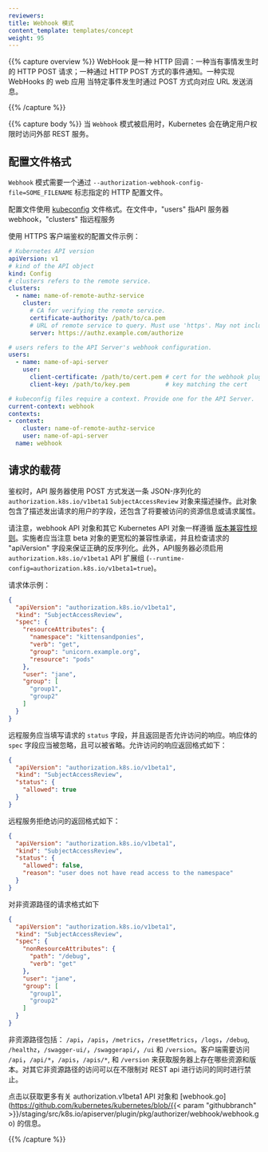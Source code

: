 ```yaml
---
reviewers:
title: Webhook 模式
content_template: templates/concept
weight: 95
---
```

<!-- 
---
reviewers:
- erictune
- lavalamp
- deads2k
- liggitt
title: Webhook Mode
content_template: templates/concept
weight: 95
--- 
-->

{{% capture overview %}}
WebHook 是一种 HTTP 回调：一种当有事情发生时的 HTTP POST 请求；一种通过 HTTP POST 方式的事件通知。一种实现 WebHooks 的 web 应用 当特定事件发生时通过 POST 方式向对应 URL 发送消息。
<!-- 
A WebHook is an HTTP callback: an HTTP POST that occurs when something happens; a simple event-notification via HTTP POST. A web application implementing WebHooks will POST a message to a URL when certain things happen. 
-->
{{% /capture %}}

{{% capture body %}}
当 `Webhook` 模式被启用时，Kubernetes 会在确定用户权限时访问外部 REST 服务。
<!-- 
When specified, mode `Webhook` causes Kubernetes to query an outside REST
service when determining user privileges. 
-->

## 配置文件格式
<!-- 
## Configuration File Format 
-->

`Webhook` 模式需要一个通过 `--authorization-webhook-config-file=SOME_FILENAME` 标志指定的 HTTP 配置文件。
<!-- Mode `Webhook` requires a file for HTTP configuration, specify by the
`--authorization-webhook-config-file=SOME_FILENAME` flag. -->

配置文件使用 [kubeconfig](/docs/tasks/access-application-cluster/configure-access-multiple-clusters/) 文件格式。在文件中，"users" 指API 服务器 webhook，"clusters" 指远程服务
<!-- 
The configuration file uses the [kubeconfig](/docs/tasks/access-application-cluster/configure-access-multiple-clusters/)
file format. Within the file "users" refers to the API Server webhook and
"clusters" refers to the remote service. 
-->

使用 HTTPS 客户端鉴权的配置文件示例：
<!-- 
A configuration example which uses HTTPS client auth: 
-->

```yaml
# Kubernetes API version
apiVersion: v1
# kind of the API object
kind: Config
# clusters refers to the remote service.
clusters:
  - name: name-of-remote-authz-service
    cluster:
      # CA for verifying the remote service.
      certificate-authority: /path/to/ca.pem
      # URL of remote service to query. Must use 'https'. May not include parameters.
      server: https://authz.example.com/authorize

# users refers to the API Server's webhook configuration.
users:
  - name: name-of-api-server
    user:
      client-certificate: /path/to/cert.pem # cert for the webhook plugin to use
      client-key: /path/to/key.pem          # key matching the cert

# kubeconfig files require a context. Provide one for the API Server.
current-context: webhook
contexts:
- context:
    cluster: name-of-remote-authz-service
    user: name-of-api-server
  name: webhook
```

## 请求的载荷
<!-- 
## Request Payloads 
-->

鉴权时，API 服务器使用 POST 方式发送一条 JSON-序列化的 `authorization.k8s.io/v1beta1` `SubjectAccessReview` 对象来描述操作。此对象包含了描述发出请求的用户的字段，还包含了将要被访问的资源信息或请求属性。
<!-- 
When faced with an authorization decision, the API Server POSTs a JSON-
serialized `authorization.k8s.io/v1beta1` `SubjectAccessReview` object describing the
action. This object contains fields describing the user attempting to make the
request, and either details about the resource being accessed or requests
attributes. 
-->

请注意，webhook API 对象和其它 Kubernetes API 对象一样遵循 [版本兼容性规则](/docs/concepts/overview/kubernetes-api/)。实施者应当注意 beta 对象的更宽松的兼容性承诺，并且检查请求的 "apiVersion" 字段来保证正确的反序列化。此外，API服务器必须启用 `authorization.k8s.io/v1beta1` API 扩展组 (`--runtime-config=authorization.k8s.io/v1beta1=true`)。
<!-- 
Note that webhook API objects are subject to the same [versioning compatibility rules](/docs/concepts/overview/kubernetes-api/)
as other Kubernetes API objects. Implementers should be aware of looser
compatibility promises for beta objects and check the "apiVersion" field of the
request to ensure correct deserialization. Additionally, the API Server must
enable the `authorization.k8s.io/v1beta1` API extensions group (`--runtime-config=authorization.k8s.io/v1beta1=true`). 
-->

请求体示例：
<!-- 
An example request body: 
-->

```json
{
  "apiVersion": "authorization.k8s.io/v1beta1",
  "kind": "SubjectAccessReview",
  "spec": {
    "resourceAttributes": {
      "namespace": "kittensandponies",
      "verb": "get",
      "group": "unicorn.example.org",
      "resource": "pods"
    },
    "user": "jane",
    "group": [
      "group1",
      "group2"
    ]
  }
}
```

远程服务应当填写请求的 `status` 字段，并且返回是否允许访问的响应。响应体的 `spec` 字段应当被忽略，且可以被省略。允许访问的响应返回格式如下：
<!-- 
The remote service is expected to fill the `status` field of
the request and respond to either allow or disallow access. The response body's
`spec` field is ignored and may be omitted. A permissive response would return: 
-->

```json
{
  "apiVersion": "authorization.k8s.io/v1beta1",
  "kind": "SubjectAccessReview",
  "status": {
    "allowed": true
  }
}
```

远程服务拒绝访问的返回格式如下：
<!-- 
To disallow access, the remote service would return: 
-->

```json
{
  "apiVersion": "authorization.k8s.io/v1beta1",
  "kind": "SubjectAccessReview",
  "status": {
    "allowed": false,
    "reason": "user does not have read access to the namespace"
  }
}
```

对非资源路径的请求格式如下
<!-- 
Access to non-resource paths are sent as: 
-->

```json
{
  "apiVersion": "authorization.k8s.io/v1beta1",
  "kind": "SubjectAccessReview",
  "spec": {
    "nonResourceAttributes": {
      "path": "/debug",
      "verb": "get"
    },
    "user": "jane",
    "group": [
      "group1",
      "group2"
    ]
  }
}
```

非资源路径包括： `/api`，`/apis`，`/metrics`，`/resetMetrics`，`/logs`，`/debug`, `/healthz`，`/swagger-ui/`，`/swaggerapi/`，`/ui` 和
`/version`。客户端需要访问 `/api`，`/api/*`，`/apis`，`/apis/*`,
和 `/version` 来获取服务器上存在哪些资源和版本。对其它非资源路径的访问可以在不限制对 REST api 进行访问的同时进行禁止。
<!-- 
Non-resource paths include: `/api`, `/apis`, `/metrics`, `/resetMetrics`,
`/logs`, `/debug`, `/healthz`, `/swagger-ui/`, `/swaggerapi/`, `/ui`, and
`/version.` Clients require access to `/api`, `/api/*`, `/apis`, `/apis/*`,
and `/version` to discover what resources and versions are present on the server.
Access to other non-resource paths can be disallowed without restricting access
to the REST api. 
-->

点击以获取更多有关 authorization.v1beta1 API 对象和 [webhook.go](https://github.com/kubernetes/kubernetes/blob/{{< param "githubbranch" >}}/staging/src/k8s.io/apiserver/plugin/pkg/authorizer/webhook/webhook.go) 的信息。
<!-- 
For further documentation refer to the authorization.v1beta1 API objects and
[webhook.go](https://github.com/kubernetes/kubernetes/blob/{{< param "githubbranch" >}}/staging/src/k8s.io/apiserver/plugin/pkg/authorizer/webhook/webhook.go). -->

{{% /capture %}}

